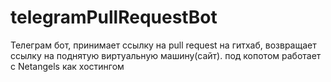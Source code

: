 # telegramPullRequestBot
Телеграм бот, принимает ссылку на pull request на гитхаб, возвращает ссылку на поднятую виртуальную машину(сайт).  под копотом работает с Netangels как хостингом
